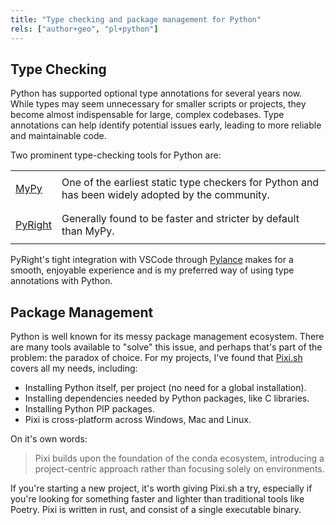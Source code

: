 ```yaml
---
title: "Type checking and package management for Python"
rels: ["author+geo", "pl+python"]
---
```

## Type Checking

Python has supported optional type annotations for several years now. While types may seem unnecessary for smaller scripts or projects, they become almost indispensable for large, complex codebases. Type annotations can help identify potential issues early, leading to more reliable and maintainable code.

Two prominent type-checking tools for Python are:

<table><tr><td>

[MyPy](https://mypy-lang.org/)
</td><td>One of the earliest static type checkers for Python and has been widely adopted by the community.</td></tr><tr><td>

[PyRight](https://github.com/microsoft/pyright)
</td><td>Generally found to be faster and stricter by default than MyPy.</td></tr></table>

PyRight's tight integration with VSCode through [Pylance](https://marketplace.visualstudio.com/items?itemName=ms-python.vscode-pylance) makes for a smooth, enjoyable experience and is my preferred way of using type annotations with Python.

## Package Management

Python is well known for its messy package management ecosystem. There are many tools available to "solve" this issue, and perhaps that's part of the problem: the paradox of choice. For my projects, I've found that [Pixi.sh](https://pixi.sh) covers all my needs, including:

* Installing Python itself, per project (no need for a global installation).
* Installing dependencies needed by Python packages, like C libraries.
* Installing Python PIP packages.
* Pixi is cross-platform across Windows, Mac and Linux.

On it's own words:
> Pixi builds upon the foundation of the conda ecosystem, introducing a project-centric approach rather than focusing solely on environments. 

If you're starting a new project, it's worth giving Pixi.sh a try, especially if you're looking for something faster and lighter than traditional tools like Poetry. Pixi is written in rust, and consist of a single executable binary.